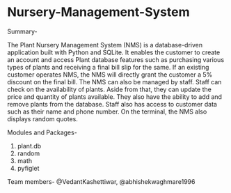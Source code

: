 # Nursery-Management-System
Summary-

The Plant Nursery Management System (NMS) is a database-driven application built with Python and SQLite. It enables the customer to create an account and access Plant database features such as purchasing various types of plants and receiving a final bill slip for the same. If an existing customer operates NMS, the NMS will directly grant the customer a 5% discount on the final bill. The NMS can also be managed by staff. Staff can check on the availability of plants. Aside from that, they can update the price and quantity of plants available. They also have the ability to add and remove plants from the database. Staff also has access to customer data such as their name and phone number. On the terminal, the NMS also displays random quotes.

Modules and Packages-
1. plant.db
2. random
3. math
4. pyfiglet

Team members- @VedantKashettiwar, @abhishekwaghmare1996
